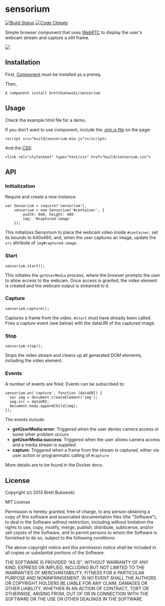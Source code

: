 sensorium
=========

[![Build Status](https://travis-ci.org/BrettBukowski/sensorium.png?branch=master)](https://travis-ci.org/BrettBukowski/sensorium) [![Code Climate](https://codeclimate.com/github/BrettBukowski/sensorium.png)](https://codeclimate.com/github/BrettBukowski/sensorium)


Simple browser component that uses [WebRTC][rtc] to display the user's webcam stream and capture a still frame.

![][pic]

## Installation

First, [Component] must be installed as a prereq.

Then,

    $ component install brettbukowski/sensorium

## Usage

Check the example.html file for a demo.

If you don't want to use component, include the [.min.js file][js] on the page:

    <script src="build/sensorium.min.js"></script>

And the [CSS][css]:

    <link rel="stylesheet" type="text/css" href="build/sensorium.css">

## API

### Initialization

Require and create a new instance.

    var Sensorium = require('sensorium'),
        sensorium = new Sensorium('#container', {
            width: 640, height: 480
            img: '#captured-image'
        });

This initializes Sensorium to place the webcam video inside `#container`, set its bounds to 640x480, and, when the user captures an image, update the `src` attribute of `img#captured-image`.

### Start

    sensorium.start();

This initiates the `getUserMedia` process, where the browser prompts the user to allow access to the webcam. Once access is granted, the video element is created and the webcam output is streamed to it.

### Capture

    sensorium.capture();

Captures a frame from the video. `#start` must have already been called. Fires a _capture_ event (see below) with the dataURI of the captured image.


### Stop

    sensorium.stop();

Stops the video stream and cleans up all generated DOM elements, including the video element.

### Events

A number of events are fired. Events can be subscribed to:

    sensorium.on('capture', function (dataURI) {
      var img = document.createElement('img');
      img.src = dataURI;
      document.body.appendChild(img);
    });

The events include:

- **getUserMedia:error**: Triggered when the user denies camera access or some other problem occurs
- **getUserMedia:success**: Triggered when the user allows camera access and a media stream is supplied
- **capture**: Triggered when a frame from the stream is captured, either via user action or programmatic calling of `#capture` 

More details are to be found in the Docker docs.

## License

Copyright (c) 2013 Brett Bukowski

MIT License

Permission is hereby granted, free of charge, to any person obtaining a copy of this software and associated documentation files (the "Software"), to deal in the Software without restriction, including without limitation the rights to use, copy, modify, merge, publish, distribute, sublicense, and/or sell copies of the Software, and to permit persons to whom the Software is furnished to do so, subject to the following conditions:

The above copyright notice and this permission notice shall be included in all copies or substantial portions of the Software.

THE SOFTWARE IS PROVIDED "AS IS", WITHOUT WARRANTY OF ANY KIND, EXPRESS OR IMPLIED, INCLUDING BUT NOT LIMITED TO THE WARRANTIES OF MERCHANTABILITY, FITNESS FOR A PARTICULAR PURPOSE AND NONINFRINGEMENT. IN NO EVENT SHALL THE AUTHORS OR COPYRIGHT HOLDERS BE LIABLE FOR ANY CLAIM, DAMAGES OR OTHER LIABILITY, WHETHER IN AN ACTION OF CONTRACT, TORT OR OTHERWISE, ARISING FROM, OUT OF OR IN CONNECTION WITH THE SOFTWARE OR THE USE OR OTHER DEALINGS IN THE SOFTWARE.



[rtc]: http://www.webrtc.org/
[pic]: https://dl.dropbox.com/u/302368/github/sensorium.jpg
[component]: https://github.com/component/component/
[js]: https://github.com/BrettBukowski/sensorium/blob/gh-pages/build/sensorium.min.js
[css]: https://github.com/BrettBukowski/sensorium/blob/gh-pages/build/sensorium.css